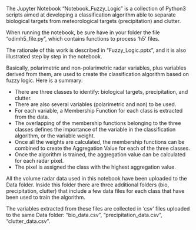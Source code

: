 The Jupyter Notebook “Notebook_Fuzzy_Logic” is a collection of Python3 scripts aimed at developing a classification algorithm able to separate biological targets from meteorological targets (precipitation) and clutter.

When running the notebook, be sure have in your folder the file “odimh5_file.py”, which contains functions to process ‘h5’ files. 

The rationale of this work is described in “Fuzzy_Logic.pptx”, and it is also illustrated step by step in the notebook.

Basically, polarimetric and non-polarimetric radar variables, plus variables derived from them, are used to create the classification algorithm based on fuzzy logic. Here is a summary:
- There are three classes to identify: biological targets, precipitation, and clutter.
- There are also several variables (polarimetric and non) to be used.
- For each variable, a Membership Function for each class is extracted from the data.
- The overlapping of the membership functions belonging to the three classes defines the importance of the variable in the classification algorithm, or the variable weight.
- Once all the weights are calculated, the membership functions can be combined to create the Aggregation Value for each of the three classes.
- Once the algorithm is trained, the aggregation value can be calculated for each radar pixel.
- The pixel is assigned the class with the highest aggregation value.

All the volume radar data used in this notebook have been uploaded to the Data folder. Inside this folder there are three additional folders (bio, precipitation, clutter) that include a few data files for each class that have been used to train the algorithm. 

The variables extracted from these files are collected in ‘csv’ files uploaded to the same Data folder: “bio_data.csv”, “precipitation_data.csv”, “clutter_data.csv”.
